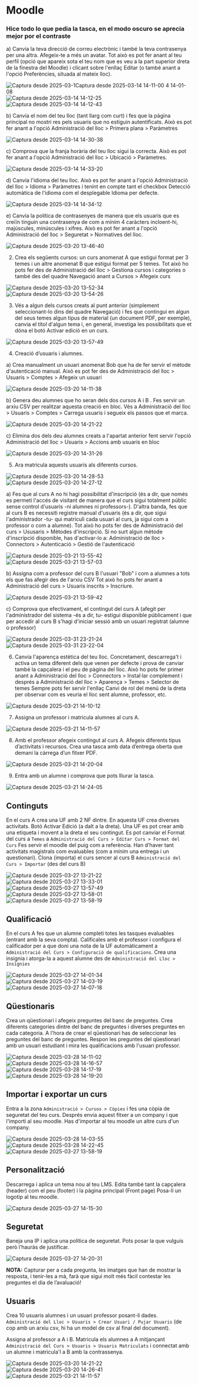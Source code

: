 # Moodle

### Hice todo lo que pedia la tasca, en el modo oscuro se aprecia mejor por el contraste

a) Canvia la teva direcció de correu electrònic i també la teva contrasenya per una altra. Afegeix-te a més un avatar. Tot això es pot fer anant al teu perfil (opció que apareix sota el teu nom que es veu a la part superior dreta de la finestra del Moodle) i clicant sobre l'enllaç Editar (o també anant a l'opció Preferències, situada al mateix lloc).

![Captura desde 2025-03-1![Captura desde 2025-03-14 14-11-00](https://github.com/user-attachments/assets/e7af6bd6-ee19-47a3-8ff4-b42e7982b0d4)
4 14-01-08](https://github.com/user-attachments/assets/7cdb144d-ef3e-4060-bf19-894a839a10eb)
![Captura desde 2025-03-14 14-12-25](https://github.com/user-attachments/assets/6f40f569-39e6-4683-92fa-d340953ffef4)
![Captura desde 2025-03-14 14-12-43](https://github.com/user-attachments/assets/3bd0a8a3-2591-445b-a5f0-f11e595854e2)

b) Canvia el nom del teu lloc (tant llarg com curt) i fes que la pàgina principal no mostri res pels usuaris que no estiguin autentificats. Això es pot fer anant a l'opció Administració del lloc > Primera plana > Paràmetres

![Captura desde 2025-03-14 14-30-38](https://github.com/user-attachments/assets/985c7ef3-ffc9-4af5-a453-c062b51f94d6)

c) Comprova que la franja horària del teu lloc sigui la correcta. Això es pot fer anant a l'opció Administració del lloc > Ubicació > Paràmetres.

![Captura desde 2025-03-14 14-33-20](https://github.com/user-attachments/assets/69509863-4275-4dbd-8603-4c693444c1b4)

d) Canvia l'idioma del teu lloc. Això es pot fer anant a l'opció Administració del lloc > Idioma > Paràmetres i tenint en compte tant el checkbox Detecció automàtica de l'idioma com el desplegable Idioma per defecte.

![Captura desde 2025-03-14 14-34-12](https://github.com/user-attachments/assets/35950313-8308-40f5-b90d-af9d74b68f35)


e) Canvia la política de contrasenyes de manera que els usuaris que es creiïn tinguin una contrasenya de com a mínim 4 caràcters incloent-hi, majúscules, minúscules i xifres. Això es pot fer anant a l'opció Administració del lloc > Seguretat > Normatives del lloc.

![Captura desde 2025-03-20 13-46-40](https://github.com/user-attachments/assets/98cdd54a-cf7d-426d-90cb-4091d7ad8908)

2. Crea els següents cursos: un curs anomenat A que estigui format per 3 temes i un altre anomenat B que estigui format per 5 temes. Tot això ho pots fer des de Administració del lloc > Gestiona cursos i categories o també des del quadre Navegació anant a Cursos > Afegeix curs

![Captura desde 2025-03-20 13-52-34](https://github.com/user-attachments/assets/038c898f-6ca5-4b9e-86da-adef7459790b)
![Captura desde 2025-03-20 13-54-26](https://github.com/user-attachments/assets/42125c93-cdf7-4991-8e16-7d02651c59e0)

3. Vés a algun dels cursos creats al punt anterior (simplement seleccionant-lo dins del quadre Navegació) i fes que contingui en algun del seus temes algun tipus de material (un document PDF, per exemple), canvia el títol d'algun tema i, en general, investiga les possibilitats que et dóna el botó Activar edició en un curs.

![Captura desde 2025-03-20 13-57-49](https://github.com/user-attachments/assets/24a65645-b369-4f23-b6a8-0496f1950f79)


4. Creació d’usuaris i alumnes.

a) Crea manualment un usuari anomenat Bob que ha de fer servir el mètode d'autenticació manual. Això es pot fer des de Administració del lloc > Usuaris > Comptes > Afegeix un usuari

![Captura desde 2025-03-20 14-11-38](https://github.com/user-attachments/assets/a8b4e296-f6c8-4211-80f7-fed821085783)

b) Genera deu alumnes que ho seran dels dos cursos A i B . Fes servir un arxiu CSV per realitzar aquesta creació en bloc. Vés a Administració del lloc > Usuaris > Comptes > Carrega usuaris i segueix els passos que et marca.

![Captura desde 2025-03-20 14-21-22](https://github.com/user-attachments/assets/3571f63f-bed6-4630-8f57-27b752d34598)

c) Elimina dos dels deu alumnes creats a l'apartat anterior fent servir l'opció Administració del lloc > Usuaris > Accions amb usuaris en bloc

![Captura desde 2025-03-20 14-31-26](https://github.com/user-attachments/assets/709c2c4e-ff47-4b6e-a345-af96fe088c71)

5. Ara matricula aquests usuaris als diferents cursos.

![Captura desde 2025-03-20 14-28-53](https://github.com/user-attachments/assets/8916d408-adc6-4ddd-a921-1cac277ffbcd)
![Captura desde 2025-03-20 14-27-12](https://github.com/user-attachments/assets/a68e4c6a-aa9b-456d-93ec-cdc7c5e4dbfb)

a) Fes que al curs A no hi hagi possibilitat d'inscripció (és a dir, que només es permeti l'accés de visitant de manera que el curs sigui totalment públic sense control d'usuaris -ni alumnes ni professors-). D'altra banda, fes que al curs B es necessiti registre manual d'usuaris (és a dir, que sigui l'administrador -tu- qui matriculi cada usuari al curs, ja sigui com a professor o com a alumne). Tot això ho pots fer des de Administració del curs > Ususaris > Mètodes d'inscripció. Si no surt algun mètode d'inscripció disponible, has d'activar-lo a: Administració de lloc > Connectors > Autenticació > Gestió de l'autenticació

![Captura desde 2025-03-21 13-55-42](https://github.com/user-attachments/assets/0a6a1263-7cf1-497a-8b6e-030e69e72c29)
![Captura desde 2025-03-21 13-57-03](https://github.com/user-attachments/assets/d43258d5-2439-4552-bc85-0cf28dbd48a4)

b) Assigna com a professor del curs B l'usuari "Bob" i com a alumnes a tots els que fas afegir des de l'arxiu CSV Tot això ho pots fer anant a Administració del curs > Usuaris inscrits > Inscriure.

![Captura desde 2025-03-21 13-59-42](https://github.com/user-attachments/assets/bd3180c5-b3e9-4893-86c3-584de56c141b)

c) Comprova que efectivament, el contingut del curs A (afegit per l'administrador del sistema -és a dir, tu- estigui disponible públicament i que per accedir al curs B s'hagi d'iniciar sessió amb un usuari registrat (alumne o professor)

![Captura desde 2025-03-31 23-21-24](https://github.com/user-attachments/assets/bf6462d0-508a-4764-9582-8f4280e1e06b)
![Captura desde 2025-03-31 23-22-04](https://github.com/user-attachments/assets/afa2cab0-a22c-4b03-95e8-8234cab5f726)

6. Canvia l'aparença estètica del teu lloc. Concretament, descarrega't i activa un tema diferent dels que venen per defecte i prova de canviar també la capçalera i el peu de pàgina del lloc. Això ho pots fer primer anant a Administració del lloc > Connectors > Instal·lar complement i després a Administració del lloc > Aparença > Temes > Selector de temes Sempre pots fer servir l'enllaç Canvi de rol del menú de la dreta per observar com es veuria el lloc sent alumne, professor, etc.

![Captura desde 2025-03-21 14-10-12](https://github.com/user-attachments/assets/3d3aee7f-6e3d-4c62-b83b-7644d5724a57)

7. Assigna un professor i matricula alumnes al curs A.

![Captura desde 2025-03-21 14-11-57](https://github.com/user-attachments/assets/b147902d-5051-48f4-91e3-fd669fccb4e7)

8. Amb el professor afegeix contingut al curs A. Afegeix diferents tipus d’activitats i recursos. Crea una tasca amb data d’entrega oberta que demani la càrrega d’un fitxer PDF.

![Captura desde 2025-03-21 14-20-04](https://github.com/user-attachments/assets/99db2560-ea25-438d-9cf9-d34b463200b4)

9. Entra amb un alumne i comprova que pots lliurar la tasca.

![Captura desde 2025-03-21 14-24-05](https://github.com/user-attachments/assets/9cd57a62-3186-4683-a40d-d01424ee0d27)

## Continguts
En el curs A crea una UF amb 2 NF dintre. En aquesta UF crea diverses activitats.
Botó Activar Edició (a dalt a la dreta). Una UF es pot crear amb una etiqueta i movent a la dreta el seu contingut. Es pot canviar el Format del curs a `Temes` a `Administració del Curs > Editar Curs > Format del Curs`
Fes servir el moodle del puig com a referència. Han d’haver tant activitats magistrals com evaluables (com a mínim una entrega i un questionari). Clona (importa) el curs sencer al curs B `Administració del Curs > Importar` (des del curs B)

![Captura desde 2025-03-27 13-21-22](https://github.com/user-attachments/assets/f619ee16-d27a-4b09-9a73-754e33953cc3)
![Captura desde 2025-03-27 13-33-01](https://github.com/user-attachments/assets/5c29ae61-9e08-4ba0-9650-19cd294ddf3e)
![Captura desde 2025-03-27 13-57-49](https://github.com/user-attachments/assets/d1e4572a-5682-424a-99c1-e1b1c1339b4a)
![Captura desde 2025-03-27 13-58-01](https://github.com/user-attachments/assets/89349664-bb68-410f-8b70-7dc2e2e7f0f0)
![Captura desde 2025-03-27 13-58-19](https://github.com/user-attachments/assets/ee7611bd-ac93-4d27-8e1d-71ceae1efe48)

## Qualificació
En el curs A fes que un alumne completi totes les tasques evaluables (entrant amb la seva compta). Calificales amb el professor i configura el calificador per a que doni una nota de la UF automàticament a `Administració del Curs > Configuració de qualificacions`.
Crea una insignia i atorga-la a aquest alumne des de `Administració del Lloc > Insígnies`

![Captura desde 2025-03-27 14-01-34](https://github.com/user-attachments/assets/5dc21164-5862-4c62-85b3-83ac3281d3fc)
![Captura desde 2025-03-27 14-03-19](https://github.com/user-attachments/assets/517697a8-3d61-4038-b561-0bf2262db4fb)
![Captura desde 2025-03-27 14-07-18](https://github.com/user-attachments/assets/5d7f0680-2989-44be-9256-23f9b745ee88)

## Qüestionaris
Crea un qüestionari i afegeix preguntes del banc de preguntes. Crea diferents categories dintre del banc de preguntes i diverses preguntes en cada categoria. A l'hora de crear el qüestionari has de seleccionar les preguntes del banc de preguntes. Respon les preguntes del qüestionari amb un usuari estudiant i mira les qualificacions amb l'usuari professor.

![Captura desde 2025-03-28 14-11-02](https://github.com/user-attachments/assets/2c36a9d2-b13d-4b0c-911f-3d87204661e0)
![Captura desde 2025-03-28 14-16-57](https://github.com/user-attachments/assets/ac3189ed-6580-4834-b33f-580f36eff160)
![Captura desde 2025-03-28 14-17-19](https://github.com/user-attachments/assets/a467f670-ea2d-4cbb-9b9e-b930b9c97c3f)
![Captura desde 2025-03-28 14-19-20](https://github.com/user-attachments/assets/3fa43f75-b22b-4c56-944c-ec032b441c8a)

## Importar i exportar un curs
Entra a la zona `Administració > Cursos > Còpies` i fes una còpia de seguretat del teu curs. Després envia aquest fitxer a un company i que l'importi al seu moodle. Has d'importar al teu moodle un altre curs d'un company. 

![Captura desde 2025-03-28 14-03-55](https://github.com/user-attachments/assets/b931825d-1c8f-416a-967e-c6a1afa8cfdb)
![Captura desde 2025-03-28 14-22-45](https://github.com/user-attachments/assets/9eefb0bc-bb5b-4c2c-b269-41d29634eb66)
![Captura desde 2025-03-27 13-58-19](https://github.com/user-attachments/assets/baa76bb5-70e0-4aa1-8be4-7b3542205abd)

## Personalització
Descarrega i aplica un tema nou al teu LMS.
Edita també tant la capçalera (header) com el peu (footer) i la pàgina principal (Front page) Posa-li un logotip al teu moodle.

![Captura desde 2025-03-27 14-15-30](https://github.com/user-attachments/assets/8d3f8762-3c65-4800-aa3a-351b7beb4bbe)

## Seguretat
Baneja una IP i aplica una política de seguretat. Pots posar la que vulguis però l’hauràs de justificar.

![Captura desde 2025-03-27 14-20-31](https://github.com/user-attachments/assets/717503ae-202b-4e02-9757-aac6ba201218)

**NOTA:** Capturar per a cada pregunta, les imatges que han de mostrar la resposta, i tenir-les a mà, farà que sigui molt més fàcil contestar les preguntes el dia de l’avaluació!

## Usuaris
Crea 10 usuaris alumnes i un usuari professor posant-li dades.
`Administració del Lloc > Usuaris > Crear Usuari / Pujar Usuaris` (de cop amb un arxiu csv, hi ha un model de csv al final del document).

Assigna al professor a A i B. Matricula els alumnes a A mitjançant `Administració del Curs > Usuaris > Usuaris Matriculats` i connectat amb un alumne i matricula'l a B amb la contrassenya.

![Captura desde 2025-03-20 14-21-22](https://github.com/user-attachments/assets/2753b601-23d7-475e-bec4-6eb1e26cd2ed)
![Captura desde 2025-03-20 14-26-41](https://github.com/user-attachments/assets/bb40e83e-f00d-4c05-8175-bb4695742774)
![Captura desde 2025-03-21 14-11-57](https://github.com/user-attachments/assets/c78b8278-6005-4588-ab51-024509843a50)
